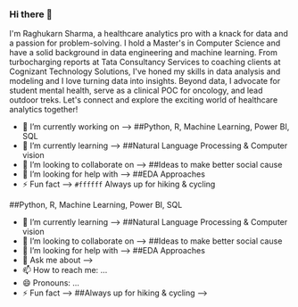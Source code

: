 ### Hi there 👋

I'm Raghukarn Sharma, a healthcare analytics pro with a knack for data and a passion for problem-solving. I hold a Master's in Computer Science and have a solid background in data engineering and machine learning. From turbocharging reports at Tata Consultancy Services to coaching clients at Cognizant Technology Solutions, I've honed my skills in data analysis and modeling and I love turning data into insights.
Beyond data, I advocate for student mental health, serve as a clinical POC for oncology, and lead outdoor treks. Let's connect and explore the exciting world of healthcare analytics together!

- 🔭 I’m currently working on --> ##Python, R, Machine Learning, Power BI, SQL
- 🌱 I’m currently learning --> ##Natural Language Processing & Computer vision
- 👯 I’m looking to collaborate on --> ##Ideas to make better social cause
- 🤔 I’m looking for help with --> ##EDA Approaches
- ⚡ Fun fact --> `#ffffff` Always up for hiking & cycling
  
<!--
**Raghukarn/Raghukarn** is a ✨ _special_ ✨ repository because its `README.md` (this file) appears on your GitHub profile.

Here are some ideas to get you started:

- 🔭 I’m currently working on --> ##Python, R, Machine Learning, Power BI, SQL
- 🌱 I’m currently learning --> ##Natural Language Processing & Computer vision
- 👯 I’m looking to collaborate on --> ##Ideas to make better social cause
- 🤔 I’m looking for help with --> ##EDA Approaches
- 💬 Ask me about --> 
- 📫 How to reach me: ...
- 😄 Pronouns: ...
- ⚡ Fun fact --> ##Always up for hiking & cycling
-->
